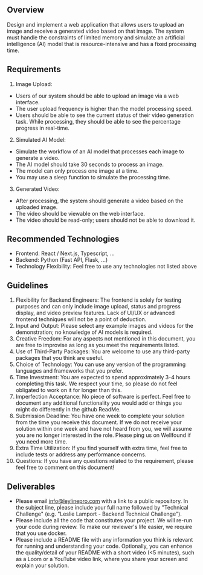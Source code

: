 ## Overview
Design and implement a web application that allows users to upload an image and receive a generated video based on that image. The system must handle the constraints of limited memory and simulate an artificial intelligence (AI) model that is resource-intensive and has a fixed processing time.
## Requirements
1. Image Upload:
  - Users of our system should be able to upload an image via a web interface.
  - The user upload frequency is higher than the model processing speed.
  - Users should be able to see the current status of their video generation task. While processing, they should be able to see the percentage progress in real-time.
2. Simulated AI Model:
  - Simulate the workflow of an AI model that processes each image to generate a video.
  - The AI model should take 30 seconds to process an image.
  - The model can only process one image at a time.
  - You may use a sleep function to simulate the processing time.
3. Generated Video:
  - After processing, the system should generate a video based on the uploaded image.
  - The video should be viewable on the web interface.
  - The video should be read-only; users should not be able to download it.
## Recommended Technologies
- Frontend: React / Next.js, Typescript, ...
- Backend: Python (Fast API, Flask, ...)
- Technology Flexibility: Feel free to use any technologies not listed above
## Guidelines 
1. Flexibility for Backend Engineers: The frontend is solely for testing purposes and can only include image upload, status and progress display, and video preview features. Lack of UI/UX or advanced frontend techniques will not be a point of deduction.
2. Input and Output: Please select any example images and videos for the demonstration; no knowledge of AI models is required.
3. Creative Freedom: For any aspects not mentioned in this document, you are free to improvise as long as you meet the requirements listed.
4. Use of Third-Party Packages: You are welcome to use any third-party packages that you think are useful.
5. Choice of Technology: You can use any version of the programming languages and frameworks that you prefer.
6. Time Investment: You are expected to spend approximately 3-4 hours completing this task. We respect your time, so please do not feel obligated to work on it for longer than this.
7. Imperfection Acceptance: No piece of software is perfect. Feel free to document any additional functionality you would add or things you might do differently in the github ReadMe.
8. Submission Deadline: You have one week to complete your solution from the time you receive this document. If we do not receive your solution within one week and have not heard from you, we will assume you are no longer interested in the role. Please ping us on Wellfound if you need more time.
9. Extra Time Utilization: If you find yourself with extra time, feel free to include tests or address any performance concerns.
10. Questions: If you have any questions related to the requirement, please feel free to comment on this document!
## Deliverables
- Please email info@leylinepro.com with a link to a public repository. In the subject line, please include your full name followed by "Technical Challenge" (e.g. "Leslie Lamport - Backend Technical Challenge").
- Please include all the code that constitutes your project. We will re-run your code during review. To make our reviewer's life easier, we require that you use docker.
- Please include a README file with any information you think is relevant for running and understanding your code. Optionally, you can enhance the quality/detail of your README with a short video (<5 minutes), such as a Loom or a YouTube video link, where you share your screen and explain your solution.